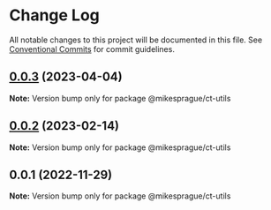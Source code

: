 # Change Log

All notable changes to this project will be documented in this file.
See [Conventional Commits](https://conventionalcommits.org) for commit guidelines.

## [0.0.3](https://github.com/mikesprague/packages/compare/@mikesprague/ct-utils@0.0.2...@mikesprague/ct-utils@0.0.3) (2023-04-04)

**Note:** Version bump only for package @mikesprague/ct-utils

## [0.0.2](https://github.com/mikesprague/packages/compare/@mikesprague/ct-utils@0.0.1...@mikesprague/ct-utils@0.0.2) (2023-02-14)

**Note:** Version bump only for package @mikesprague/ct-utils

## 0.0.1 (2022-11-29)

**Note:** Version bump only for package @mikesprague/ct-utils
